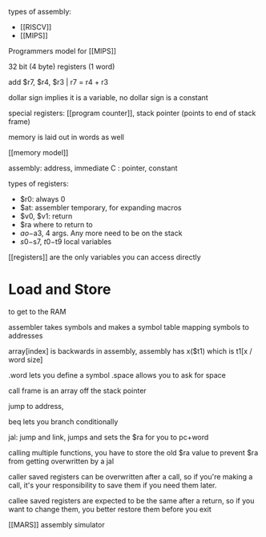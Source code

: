 types of assembly:

 - [[RISCV]]
 - [[MIPS]]

Programmers model for [[MIPS]]

32 bit (4 byte) registers (1 word)

add $r7, $r4, $r3 | r7 = r4 + r3

dollar sign implies it is a variable, no dollar sign is a constant

special registers: [[program counter]], stack pointer (points to end of stack frame)

memory is laid out in words as well

[[memory model]]

assembly: address, immediate
C       : pointer, constant

types of registers:

 - $r0: always 0
 - $at: assembler temporary, for expanding macros
 - $v0, $v1: return 
 - $ra where to return to
 - $ao-$a3, 4 args. Any more need to be on the stack
 - $s0-$s7, $t0-$t9 local variables

[[registers]] are the only variables you can access directly

# Load and Store

to get to the RAM

assembler takes symbols and makes a symbol table mapping symbols to addresses

array[index] is backwards in assembly, assembly has x($t1) which is t1[x / word size]

.word lets you define a symbol
.space allows you to ask for space

call frame is an array off the stack pointer

jump to address, 

beq lets you branch conditionally

jal: jump and link, jumps and sets the $ra for you to pc+word

calling multiple functions, you have to store the old $ra value to prevent $ra from getting overwritten by a jal

caller saved registers can be overwritten after a call, so if you're making a call, it's your responsibility to save them if you need them later.

callee saved registers are expected to be the same after a return, so if you want to change them, you better restore them before you exit

[[MARS]] assembly simulator
